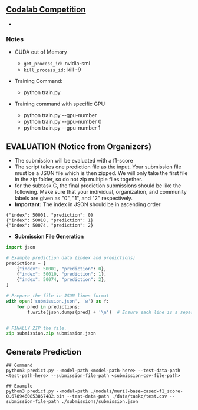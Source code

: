 ## [Codalab Competition](https://codalab.lisn.upsaclay.fr/competitions/20000#results)
- 

### Notes
- CUDA out of Memory
    - `get_process_id:` nvidia-smi
    - `kill_process_id:` kill -9 <PID>
- Training Command:
    - python train.py

- Training command with specific GPU
    - python train.py --gpu-number <available-gpu-number>
    - python train.py --gpu-number 0
    - python train.py --gpu-number 1



## EVALUATION (Notice from Organizers)
- The submission will be evaluated with a f1-score
- The script takes one prediction file as the input. Your submission file must be a JSON file which is then zipped. We will only take the first file in the zip folder, so do not zip multiple files together.
- for the subtask C, the final prediction submissions should be like the following. Make sure that your individual, organization, and community labels are given as "0", "1", and "2" respectively.
- **Important:** The index in JSON should be in ascending order
```
{"index": 50001, "prediction": 0}
{"index": 50010, "prediction": 1}
{"index": 50074, "prediction": 2}
```
- **Submission File Generation**
```python
import json

# Example prediction data (index and predictions)
predictions = [
    {"index": 50001, "prediction": 0},
    {"index": 50010, "prediction": 1},
    {"index": 50074, "prediction": 2},
]

# Prepare the file in JSON lines format
with open('submission.json', 'w') as f:
    for pred in predictions:
        f.write(json.dumps(pred) + '\n')  # Ensure each line is a separate JSON object


# FINALLY ZIP the file.
zip submission.zip submission.json
```

## Generate Prediction
```
## Command
python3 predict.py --model-path <model-path-here> --test-data-path <test-path-here> --submission-file-path <submission-csv-file-path>

## Example
python3 predict.py --model-path ./models/muril-base-cased-f1_score-0.6789460853867482.bin --test-data-path ./data/taskc/test.csv --submission-file-path ./submissions/submission.json
```

